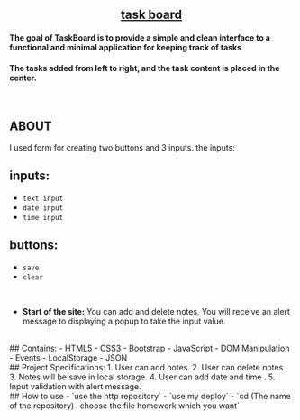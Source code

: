 
<h2 align="center"><u>task board</u></h2>

<h4>The goal of TaskBoard is to provide a simple and clean interface to a functional and minimal application for keeping track of tasks</h4>
<h4>The tasks added from left to right, and the task content is placed in the center.</h4>


<p align="center">
<br>
</p>

## ABOUT
I used form for creating two buttons and 3 inputs.
the inputs:


## inputs:
 - `text input`
 - `date input`
 - `time input`


## buttons:
- `save`
- `clear`

<br>

* **Start of the site:** You can add and delete notes, You will receive an alert message to displaying a popup to take the input value.


<br>
## Contains:
- HTML5
- CSS3
- Bootstrap
- JavaScript
- DOM Manipulation
- Events
- LocalStorage
- JSON 

 <br>
## Project Specifications:
1. User can add notes.
2. User can delete notes.
3. Notes will be save in local storage.
4. User can add date and time .
5. Input validation with alert message.

<br>
## How to use
 - `use the http repository`
 - `use my deploy`
 - `cd (The name of the repository)- choose the file homework which you want`


